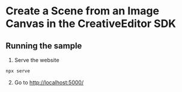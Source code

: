 # Create a Scene from an Image Canvas in the CreativeEditor SDK


## Running the sample

1. Serve the website

```bash
npx serve
```

2. Go to [http://localhost:5000/](http://localhost:5000/)
